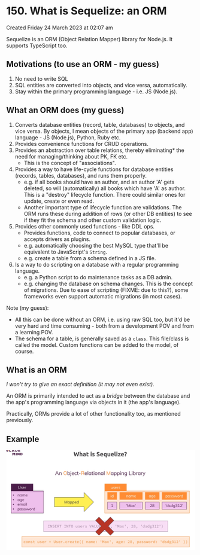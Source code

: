 # 150. What is Sequelize: an ORM
Created Friday 24 March 2023 at 02:07 am

Sequelize is an ORM (Object Relation Mapper) library for Node.js. It supports TypeScript too.

## Motivations (to use an ORM - my guess)
1. No need to write SQL
2. SQL entities are converted into objects, and vice versa, automatically.
3. Stay within the primary programming language - i.e. JS (Node.js).


## What an ORM does (my guess)
1. Converts database entities (record, table, databases) to objects, and vice versa. By objects, I mean objects of the primary app (backend app) language   - JS (Node.js), Python, Ruby etc.
2. Provides convenience functions for CRUD operations.
3. Provides an abstraction over table relations, thereby eliminating* the need for managing/thinking about PK, FK etc. 
	- This is the concept of "associations".
4. Provides a way to have life-cycle functions for database entities (records, tables, databases), and runs them properly. 
	- e.g. if all books should have an author, and an author 'A' gets deleted, so will  (automatically) all books which have 'A' as author. This is a "destroy" lifecycle function. There could similar ones for update, create or even read.
	- Another important type of lifecycle function are validations. The ORM runs these during addition of rows (or other DB entities) to see if they fit the schema and other custom validation logic.
1. Provides other commonly used functions - like DDL ops. 
	- Provides functions, code to connect to popular databases, or accepts drivers as plugins.
	- e.g. automatically choosing the best MySQL type that'll be equivalent to JavaScript's `String`.
	- e.g. create a table from a schema defined in a JS file.
2. Is a way to do scripting on a database with a regular programming language.
	- e.g. a Python script to do maintenance tasks as a DB admin.
	- e.g. changing the database on schema changes. This is the concept of migrations. Due to ease of scripting (FIXME: due to this?), some frameworks even support automatic migrations (in most cases).

Note (my guess): 
- All this can be done without an ORM, i.e. using raw SQL too, but it'd be very hard and time consuming - both from a development POV and from a learning POV.
- The schema for a table, is generally saved as a `class`. This file/class is called the model. Custom functions can be added to the model, of course.


## What is an ORM
*I won't try to give an exact definition (it may not even exist).*

An ORM is primarily intended to act as a *bridge* between the database and the app's programming language via objects in it (the app's language). 

Practically, ORMs provide a lot of other functionality too, as mentioned previously.


## Example
![](../../../../assets/150_What_is_Sequelize_an_ORM-image-1.png)